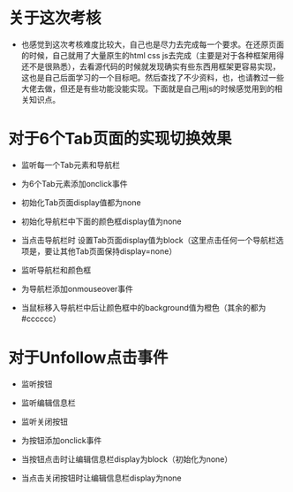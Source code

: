 # 关于这次考核

+ 也感觉到这次考核难度比较大，自己也是尽力去完成每一个要求。在还原页面的时候，自己就用了大量原生的html css js去完成（主要是对于各种框架用得还不是很熟悉），去看源代码的时候就发现确实有些东西用框架更容易实现，这也是自己后面学习的一个目标吧。然后查找了不少资料，也，也请教过一些大佬去做，但还是有些功能没能实现。下面就是自己用js的时候感觉用到的相关知识点。

# 对于6个Tab页面的实现切换效果



+ 监听每一个Tab元素和导航栏

+ 为6个Tab元素添加onclick事件

+ 初始化Tab页面display值都为none

+ 初始化导航栏中下面的颜色框display值为none

+ 当点击导航栏时 设置Tab页面display值为block（这里点击任何一个导航栏选项是，要让其他Tab页面保持display=none）

+ 监听导航栏和颜色框



+ 为导航栏添加onmouseover事件

+ 当鼠标移入导航栏中后让颜色框中的background值为橙色（其余的都为#cccccc）

# 对于Unfollow点击事件



+ 监听按钮

+ 监听编辑信息栏

+ 监听关闭按钮

+ 为按钮添加onclick事件

+ 当按钮点击时让编辑信息栏display为block（初始化为none）

+ 当点击关闭按钮时让编辑信息栏display为none
